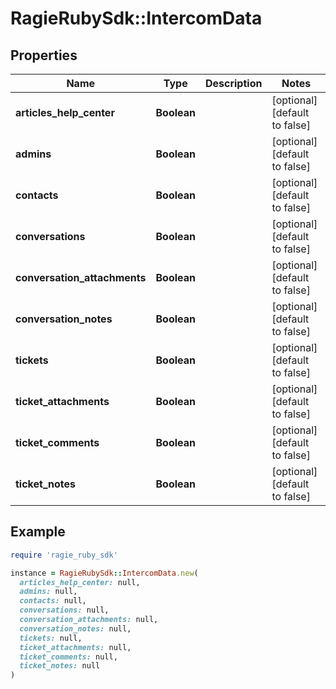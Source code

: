 # RagieRubySdk::IntercomData

## Properties

| Name | Type | Description | Notes |
| ---- | ---- | ----------- | ----- |
| **articles_help_center** | **Boolean** |  | [optional][default to false] |
| **admins** | **Boolean** |  | [optional][default to false] |
| **contacts** | **Boolean** |  | [optional][default to false] |
| **conversations** | **Boolean** |  | [optional][default to false] |
| **conversation_attachments** | **Boolean** |  | [optional][default to false] |
| **conversation_notes** | **Boolean** |  | [optional][default to false] |
| **tickets** | **Boolean** |  | [optional][default to false] |
| **ticket_attachments** | **Boolean** |  | [optional][default to false] |
| **ticket_comments** | **Boolean** |  | [optional][default to false] |
| **ticket_notes** | **Boolean** |  | [optional][default to false] |

## Example

```ruby
require 'ragie_ruby_sdk'

instance = RagieRubySdk::IntercomData.new(
  articles_help_center: null,
  admins: null,
  contacts: null,
  conversations: null,
  conversation_attachments: null,
  conversation_notes: null,
  tickets: null,
  ticket_attachments: null,
  ticket_comments: null,
  ticket_notes: null
)
```

